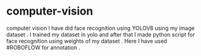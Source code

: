 # computer-vision
computer vision
I have did face recognition using YOLOV8  using my image dataset  . I trained my dataset in yolo and after that I made python script for face recognition using weights of my dataset . Here I have used #ROBOFLOW for annotation .
